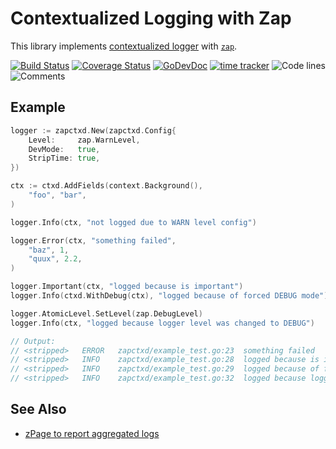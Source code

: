 # Contextualized Logging with Zap

This library implements [contextualized logger](https://pkg.go.dev/github.com/bool64/ctxd#Logger) with 
[`zap`](https://pkg.go.dev/go.uber.org/zap).

[![Build Status](https://github.com/bool64/zapctxd/workflows/test/badge.svg)](https://github.com/bool64/zapctxd/actions?query=branch%3Amaster+workflow%3Atest)
[![Coverage Status](https://codecov.io/gh/bool64/zapctxd/branch/master/graph/badge.svg)](https://codecov.io/gh/bool64/zapctxd)
[![GoDevDoc](https://img.shields.io/badge/dev-doc-00ADD8?logo=go)](https://pkg.go.dev/github.com/bool64/zapctxd)
[![time tracker](https://wakatime.com/badge/github/bool64/zapctxd.svg)](https://wakatime.com/badge/github/bool64/zapctxd)
![Code lines](https://sloc.xyz/github/bool64/zapctxd/?category=code)
![Comments](https://sloc.xyz/github/bool64/zapctxd/?category=comments)

## Example

```go
logger := zapctxd.New(zapctxd.Config{
    Level:     zap.WarnLevel,
    DevMode:   true,
    StripTime: true,
})

ctx := ctxd.AddFields(context.Background(),
    "foo", "bar",
)

logger.Info(ctx, "not logged due to WARN level config")

logger.Error(ctx, "something failed",
    "baz", 1,
    "quux", 2.2,
)

logger.Important(ctx, "logged because is important")
logger.Info(ctxd.WithDebug(ctx), "logged because of forced DEBUG mode")

logger.AtomicLevel.SetLevel(zap.DebugLevel)
logger.Info(ctx, "logged because logger level was changed to DEBUG")

// Output:
// <stripped>	ERROR	zapctxd/example_test.go:23	something failed	{"baz": 1, "quux": 2.2, "foo": "bar"}
// <stripped>	INFO	zapctxd/example_test.go:28	logged because is important	{"foo": "bar"}
// <stripped>	INFO	zapctxd/example_test.go:29	logged because of forced DEBUG mode	{"foo": "bar"}
// <stripped>	INFO	zapctxd/example_test.go:32	logged because logger level was changed to DEBUG	{"foo": "bar"} 
```

## See Also

* [zPage to report aggregated logs](https://github.com/bool64/logz)
